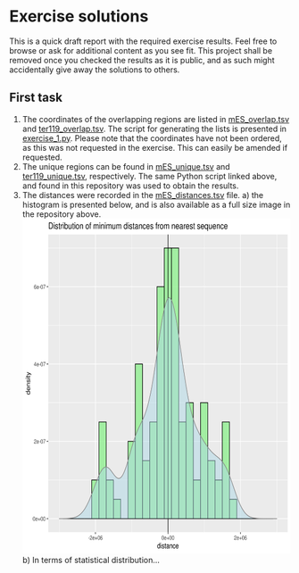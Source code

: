 # Exercise solutions

This is a quick draft report with the required exercise results. Feel free to browse or ask for additional content as you see fit. This project shall be removed once you checked the results as it is public, and as such might accidentally give away the solutions to others.

## First task

1. The coordinates of the overlapping regions are listed in [mES\_overlap.tsv](mES_overlap.tsv) and [ter119\_overlap.tsv](ter119_overlap.tsv). The script for generating the lists is presented in [exercise\_1.py](exercise_1.py). Please note that the coordinates have not been ordered, as this was not requested in the exercise. This can easily be amended if requested. 
2. The unique regions can be found in [mES\_unique.tsv](mES_unique.tsv) and [ter119\_unique.tsv](ter119_unique.tsv), respectively. The same Python script linked above, and found in this repository was used to obtain the results.
3. The distances were recorded in the [mES\_distances.tsv](mES_distances.tsv) file. 
   a) the histogram is presented below, and is also available as a full size image in the repository above. <img src="test.png"  width="600" height="600">
   b) In terms of statistical distribution...